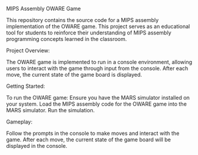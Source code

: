 MIPS Assembly OWARE Game

This repository contains the source code for a MIPS assembly implementation of the OWARE game. This project serves as an educational tool for students to reinforce their understanding of MIPS assembly programming concepts learned in the classroom. 

Project Overview: 

The OWARE game is implemented to run in a console environment, allowing users to interact with the game through input from the console. After each move, the current state of the game board is displayed.  

Getting Started: 

To run the OWARE game: Ensure you have the MARS simulator installed on your system. Load the MIPS assembly code for the OWARE game into the MARS simulator. Run the simulation. 

Gameplay: 


Follow the prompts in the console to make moves and interact with the game. After each move, the current state of the game board will be displayed in the console. 
